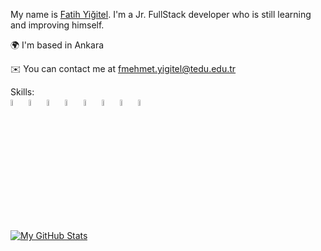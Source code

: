 My name is <a href="https://www.linkedin.com/in/fatih-yi%C4%9Fitel-489b971b7/">Fatih Yiğitel</a>. I'm a Jr. FullStack developer who is still learning and improving himself. 


🌍 I'm based in Ankara

✉️ You can contact me at fmehmet.yigitel@tedu.edu.tr


Skills:  
        <img src="https://user-images.githubusercontent.com/70219430/189877712-48f52382-d231-44f7-bce5-36270910c962.png" width=5% height=5%>
        <img src="https://user-images.githubusercontent.com/70219430/189877776-6a7bbd84-ef5b-4947-84ba-85635db93866.png" width=5% height=5%>
        <img src="https://user-images.githubusercontent.com/70219430/189877793-351dc532-b132-4cff-a2f6-e11ac788e348.png" width=5% height=5%>
        <img src="https://user-images.githubusercontent.com/70219430/189877826-3a6929bf-a051-4016-9565-04ebc1fd66a0.png" width=5% height=5%>
        <img src="https://user-images.githubusercontent.com/70219430/189877855-789e3b19-dadf-497f-93d9-0bd92bb59293.png" width=5% height=5%>
        <img src="https://user-images.githubusercontent.com/70219430/189877911-f2ad89b7-7056-4a15-b54e-6275622b3b7c.png" width=5% height=5%>
        <img src="https://user-images.githubusercontent.com/70219430/189877952-84031b56-77b6-4b6f-84d8-8ed5a45c8c5d.png" width=5% height=5%>
        <img src="https://user-images.githubusercontent.com/70219430/189877875-5e17e251-142e-47f9-b02f-b5fd5961e66c.png" width=5% height=5%>




[![My GitHub Stats](https://github-readme-stats.vercel.app/api/?username=fthygtl&count_private=true&theme=tokyonight&showicons=true)]()


